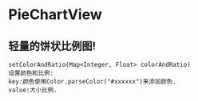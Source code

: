 # PieChartView
## 轻量的饼状比例图!
```
setColorAndRatio(Map<Integer, Float> colorAndRatio)
设置颜色和比例:
key:颜色使用Color.parseColor("#xxxxxx")来添加颜色.
value:大小比例.
```
